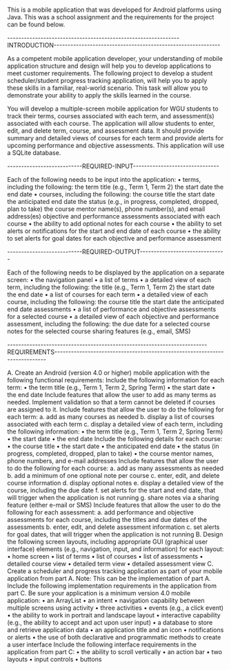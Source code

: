 #

This is a mobile application that was developed for Android platforms using Java. This was a school assignment and the requirements for the project can be found below.

--------------------------------------------------------------INTRODUCTION------------------------------------------------------------

As a competent mobile application developer, your understanding of mobile application structure and design will help you to develop applications to meet customer requirements. The following project to develop a student scheduler/student progress tracking application, will help you to apply these skills in a familiar, real-world scenario. This task will allow you to demonstrate your ability to apply the skills learned in the course.

You will develop a multiple-screen mobile application for WGU students to track their terms, courses associated with each term, and assessment(s) associated with each course. The application will allow students to enter, edit, and delete term, course, and assessment data. It should provide summary and detailed views of courses for each term and provide alerts for upcoming performance and objective assessments. This application will use a SQLite database.

---------------------------REQUIRED-INPUT-------------------------------

Each of the following needs to be input into the application:
  • terms, including the following:
     the term title (e.g., Term 1, Term 2)
     the start date
     the end date
  • courses, including the following:
     the course title
     the start date
     the anticipated end date
     the status (e.g., in progress, completed, dropped, plan to take)
     the course mentor name(s), phone number(s), and email address(es)
     objective and performance assessments associated with each course
  • the ability to add optional notes for each course
  • the ability to set alerts or notifications for the start and end date of each course
  • the ability to set alerts for goal dates for each objective and performance assessment

---------------------------REQUIRED-OUTPUT-------------------------------

Each of the following needs to be displayed by the application on a separate screen:
  • the navigation panel
  • a list of terms
  • a detailed view of each term, including the following:
     the title (e.g., Term 1, Term 2)
     the start date
     the end date
  • a list of courses for each term
  • a detailed view of each course, including the following:
     the course title
     the start date
     the anticipated end date
     assessments
  • a list of performance and objective assessments for a selected course
  • a detailed view of each objective and performance assessment, including the following:
     the due date for a selected course
     notes for the selected course
     sharing features (e.g., email, SMS)
 
 ------------------------------------------------------------------------REQUIREMENTS---------------------------------------------------------------------------
 
 A. Create an Android (version 4.0 or higher) mobile application with the following functional requirements:
  Include the following information for each term:
  • the term title (e.g., Term 1, Term 2, Spring Term)
  • the start date
  • the end date
  Include features that allow the user to add as many terms as needed.
  Implement validation so that a term cannot be deleted if courses are assigned to it.
  Include features that allow the user to do the following for each term:
    a. add as many courses as needed
    b. display a list of courses associated with each term
    c. display a detailed view of each term, including the following information:
    • the term title (e.g., Term 1, Term 2, Spring Term)
    • the start date
    • the end date
  Include the following details for each course:
    • the course title
    • the start date
    • the anticipated end date
    • the status (in progress, completed, dropped, plan to take)
    • the course mentor names, phone numbers, and e-mail addresses
  Include features that allow the user to do the following for each course:
    a. add as many assessments as needed
    b. add a minimum of one optional note per course
    c. enter, edit, and delete course information
    d. display optional notes
    e. display a detailed view of the course, including the due date
    f. set alerts for the start and end date, that will trigger when the application is not running
    g. share notes via a sharing feature (either e-mail or SMS)
  Include features that allow the user to do the following for each assessment:
    a. add performance and objective assessments for each course, including the titles and due dates of the assessments
    b. enter, edit, and delete assessment information
    c. set alerts for goal dates, that will trigger when the application is not running
B. Design the following screen layouts, including appropriate GUI (graphical user interface) elements (e.g., navigation, input, and information) for each layout:
  • home screen
  • list of terms
  • list of courses
  • list of assessments
  • detailed course view
  • detailed term view
  • detailed assessment view
C. Create a scheduler and progress tracking application as part of your mobile application from part A.
Note: This can be the implementation of part A.
Include the following implementation requirements in the application from part C. Be sure your application is a minimum version 4.0 mobile application:
  • an ArrayList
  • an intent
  • navigation capability between multiple screens using activity
  • three activities
  • events (e.g., a click event)
  • the ability to work in portrait and landscape layout
  • interactive capability (e.g., the ability to accept and act upon user input)
  • a database to store and retrieve application data
  • an application title and an icon
  • notifications or alerts
  • the use of both declarative and programmatic methods to create a user interface
  Include the following interface requirements in the application from part C:
  • the ability to scroll vertically
  • an action bar
  • two layouts
  • input controls
  • buttons




